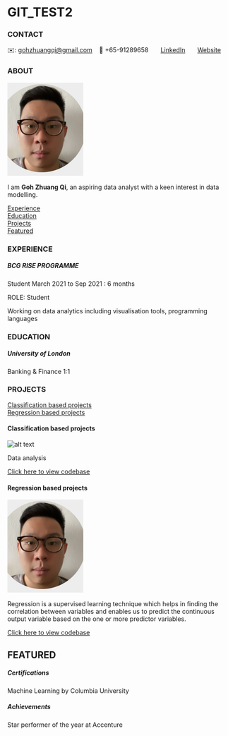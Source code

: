# GIT_TEST2

<!-- CONTACT Section Starts -->
### CONTACT

<!-- Add your details -->
✉️: gohzhuangqi@gmail.com
&nbsp;&nbsp; 📲 +65-91289658
&nbsp;&nbsp;&nbsp;&nbsp;&nbsp; [LinkedIn](https://www.linkedin.com/in/zhuang-qi-goh-63475b12a/) 
&nbsp;&nbsp;&nbsp;&nbsp;&nbsp; [Website](https://datasciencestunt.com/)
<!-- CONTACT Section Ends -->

<!-- ABOUT Section Starts -->
### ABOUT
<!-- Add link to your picture -->

![alt text](https://github.com/zqgoh/GIT_TEST2/blob/main/images/zq.PNG)

<!-- Add your details -->

I am __Goh Zhuang Qi__, an aspiring data analyst with a keen interest in data modelling.


<!-- Add link to the sections -->
[Experience](#experience) <br>
[Education](#education) <br>
[Projects](#projects) <br>
[Featured](#featured) <br> 

<!-- ABOUT Section Ends -->

<!-- EXPERIENCE Section Starts -->
### EXPERIENCE
<!-- Add your details -->
##### BCG RISE PROGRAMME
Student
March 2021 to Sep 2021 : 6 months

ROLE: Student


Working on data analytics including visualisation tools, programming languages

<!-- EXPERIENCE Section Ends -->

<!-- EDUCATION Section Starts -->
### EDUCATION
<!-- Add your details -->
##### University of London
Banking & Finance 1:1

<!-- EDUCATION Section Ends -->

<!-- PROJECTS Section Starts -->
### PROJECTS
<!-- Add your details -->

[Classification based projects](#classification-based-projects) <br>
[Regression based projects](#regression-based-projects) <br>

<!-- Add your details -->

#### Classification based projects
![alt text](https://raw.githubusercontent.com/krvishwesh54/Kumar-Vishwesh/main/images/Classification.png)

Data analysis 

[Click here to view codebase](https://github.com/krvishwesh54/DataScience_DeepLearning_MachineLearning/tree/master/Classification)

#### Regression based projects
![alt text](https://github.com/zqgoh/GIT_TEST2/blob/main/images/zq.PNG)

Regression is a supervised learning technique which helps in finding the correlation between variables and enables us to predict the continuous output variable based on the one or more predictor variables.

[Click here to view codebase](https://github.com/krvishwesh54/DataScience_DeepLearning_MachineLearning/tree/master/Regression)

<!-- PROJECTS Section Ends -->

<!-- FEATURED Section Starts -->
## FEATURED
<!-- Add your details -->
##### Certifications
Machine Learning by Columbia University

##### Achievements
Star performer of the year at Accenture
<!-- FEATURED Section Ends -->
